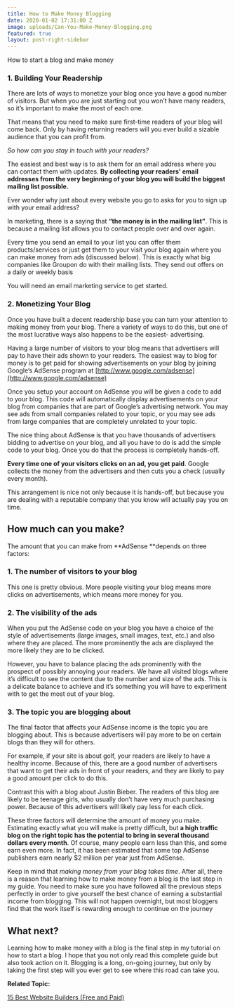 ```yaml
---
title: How to Make Money Blogging
date: 2020-01-02 17:31:00 Z
image: uploads/Can-You-Make-Money-Blogging.png
featured: true
layout: post-right-sidebar
---
```


How to start a blog and make money

### 1. Building Your Readership

There are lots of ways to monetize your blog once you have a good number of visitors. But when you are just starting out you won’t have many readers, so it’s important to make the most of each one.

That means that you need to make sure first-time readers of your blog will come back. Only by having returning readers will you ever build a sizable audience that you can profit from.

*So how can you stay in touch with your readers?*

The easiest and best way is to ask them for an email address where you can contact them with updates. **By collecting your readers’ email addresses from the very beginning of your blog you will build the biggest mailing list possible.**

Ever wonder why just about every website you go to asks for you to sign up with your email address?

In marketing, there is a saying that **“the money is in the mailing list”**. This is because a mailing list allows you to contact people over and over again.

Every time you send an email to your list you can offer them products/services or just get them to your visit your blog again where you can make money from ads (discussed below). This is exactly what big companies like Groupon do with their mailing lists. They send out offers on a daily or weekly basis

You will need an email marketing service to get started.

### 2. Monetizing Your Blog

Once you have built a decent readership base you can turn your attention to making money from your blog. There a variety of ways to do this, but one of the most lucrative ways also happens to be the easiest- advertising.

Having a large number of visitors to your blog means that advertisers will pay to have their ads shown to your readers. The easiest way to blog for money is to get paid for showing advertisements on your blog by joining Google’s AdSense program at [http://www.google.com/adsense](http://www.google.com/adsense)

Once you setup your account on AdSense you will be given a code to add to your blog. This code will automatically display advertisements on your blog from companies that are part of Google’s advertising network. You may see ads from small companies related to your topic, or you may see ads from large companies that are completely unrelated to your topic.

The nice thing about AdSense is that you have thousands of advertisers bidding to advertise on your blog, and all you have to do is add the simple code to your blog. Once you do that the process is completely hands-off.

**Every time one of your visitors clicks on an ad, you get paid**. Google collects the money from the advertisers and then cuts you a check (usually every month).

This arrangement is nice not only because it is hands-off, but because you are dealing with a reputable company that you know will actually pay you on time.

## How much can you make?

The amount that you can make from \*\*AdSense \*\*depends on three factors:

### 1. The number of visitors to your blog

This one is pretty obvious. More people visiting your blog means more clicks on advertisements, which means more money for you.

### 2. The visibility of the ads

When you put the AdSense code on your blog you have a choice of the style of advertisements (large images, small images, text, etc.) and also where they are placed. The more prominently the ads are displayed the more likely they are to be clicked.

However, you have to balance placing the ads prominently with the prospect of possibly annoying your readers. We have all visited blogs where it’s difficult to see the content due to the number and size of the ads. This is a delicate balance to achieve and it’s something you will have to experiment with to get the most out of your blog.

### 3. The topic you are blogging about

The final factor that affects your AdSense income is the topic you are blogging about. This is because advertisers will pay more to be on certain blogs than they will for others.

For example, if your site is about golf, your readers are likely to have a healthy income. Because of this, there are a good number of advertisers that want to get their ads in front of your readers, and they are likely to pay a good amount per click to do this.

Contrast this with a blog about Justin Bieber. The readers of this blog are likely to be teenage girls, who usually don’t have very much purchasing power. Because of this advertisers will likely pay less for each click.

These three factors will determine the amount of money you make. Estimating exactly what you will make is pretty difficult, but **a high traffic blog on the right topic has the potential to bring in several thousand dollars every month**. Of course, many people earn less than this, and some earn even more. In fact, it has been estimated that some top AdSense publishers earn nearly $2 million per year just from AdSense.

Keep in mind that *making money from your blog takes time*. After all, there is a reason that learning how to make money from a blog is the last step in my guide. You need to make sure you have followed all the previous steps perfectly in order to give yourself the best chance of earning a substantial income from blogging. This will not happen overnight, but most bloggers find that the work itself is rewarding enough to continue on the journey

## What next?

Learning how to make money with a blog is the final step in my tutorial on how to start a blog. I hope that you not only read this complete guide but also took action on it. Blogging is a long, on-going journey, but only by taking the first step will you ever get to see where this road can take you.

**Related Topic:**

[15 Best Website Builders (Free and Paid)](2020/02/13/best-website-builders-free-and-paid.html)